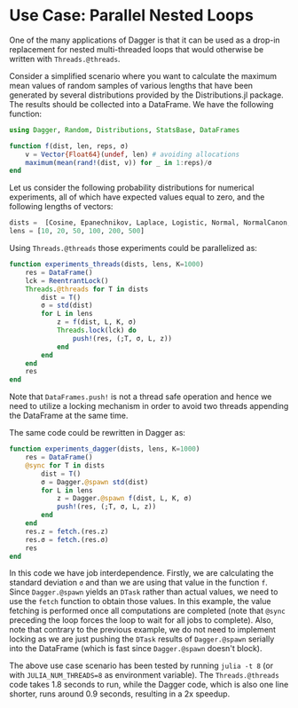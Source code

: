 # Use Case: Parallel Nested Loops

One of the many applications of Dagger is that it can be used as a drop-in
replacement for nested multi-threaded loops that would otherwise be written
with `Threads.@threads`.

Consider a simplified scenario where you want to calculate the maximum mean
values of random samples of various lengths that have been generated by several
distributions provided by the Distributions.jl package. The results should be
collected into a DataFrame. We have the following function:

```julia
using Dagger, Random, Distributions, StatsBase, DataFrames

function f(dist, len, reps, σ)
    v = Vector{Float64}(undef, len) # avoiding allocations
    maximum(mean(rand!(dist, v)) for _ in 1:reps)/σ
end
```

Let us consider the following probability distributions for numerical
experiments, all of which have expected values equal to zero, and the following
lengths of vectors:

```julia
dists =  [Cosine, Epanechnikov, Laplace, Logistic, Normal, NormalCanon, PGeneralizedGaussian, SkewNormal, SkewedExponentialPower, SymTriangularDist]
lens = [10, 20, 50, 100, 200, 500]
```

Using `Threads.@threads` those experiments could be parallelized as:

```julia
function experiments_threads(dists, lens, K=1000)
    res = DataFrame()
    lck = ReentrantLock()
    Threads.@threads for T in dists
        dist = T()
        σ = std(dist)
        for L in lens
            z = f(dist, L, K, σ)
            Threads.lock(lck) do
                push!(res, (;T, σ, L, z))
            end
        end
    end
    res
end
```

Note that `DataFrames.push!` is not a thread safe operation and hence we need
to utilize a locking mechanism in order to avoid two threads appending the
DataFrame at the same time.

The same code could be rewritten in Dagger as:

```julia
function experiments_dagger(dists, lens, K=1000)
    res = DataFrame()
    @sync for T in dists
        dist = T()
        σ = Dagger.@spawn std(dist)
        for L in lens
            z = Dagger.@spawn f(dist, L, K, σ)
            push!(res, (;T, σ, L, z))
        end
    end
    res.z = fetch.(res.z)
    res.σ = fetch.(res.σ)
    res
end
```

In this code we have job interdependence. Firstly, we are calculating the
standard deviation `σ` and than we are using that value in the function `f`.
Since `Dagger.@spawn` yields an `DTask` rather than actual values, we need
to use the `fetch` function to obtain those values. In this example, the value
fetching is performed once all computations are completed (note that `@sync`
preceding the loop forces the loop to wait for all jobs to complete). Also,
note that contrary to the previous example, we do not need to implement locking
as we are just pushing the `DTask` results of `Dagger.@spawn` serially
into the DataFrame (which is fast since `Dagger.@spawn` doesn't block).

The above use case scenario has been tested by running `julia -t 8` (or with
`JULIA_NUM_THREADS=8` as environment variable). The `Threads.@threads` code
takes 1.8 seconds to run, while the Dagger code, which is also one line
shorter, runs around 0.9 seconds, resulting in a 2x speedup.
